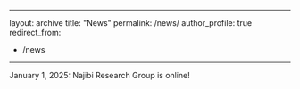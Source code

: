 
---
layout: archive
title: "News"
permalink: /news/
author_profile: true
redirect_from:
  - /news
---

January 1, 2025: Najibi Research Group is online!
